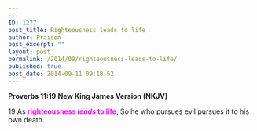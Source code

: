 ```yaml
---
---
ID: 1277
post_title: Righteousness leads to life
author: Praison
post_excerpt: ""
layout: post
permalink: /2014/09/righteousness-leads-to-life/
published: true
post_date: 2014-09-11 09:18:52
---
```

<strong>Proverbs 11:19</strong>
<strong>New King James Version (NKJV)</strong>

19 As <span style="color: #ff00ff;"><strong>righteousness <em>leads</em> to life</strong></span>,
So he who pursues evil pursues it to his own death.